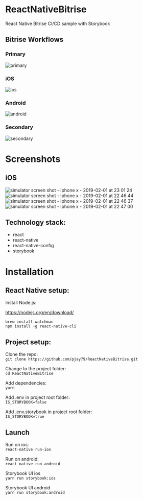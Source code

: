 # ReactNativeBitrise

React Native Bitrise CI/CD sample with Storybook

## Bitrise Workflows

### Primary

![primary](https://user-images.githubusercontent.com/14052885/52157452-33ccc400-26e3-11e9-9622-d37238871e2f.png)

### iOS

![ios](https://user-images.githubusercontent.com/14052885/52157451-33ccc400-26e3-11e9-8562-9ed7f3c6c547.png)

### Android

![android](https://user-images.githubusercontent.com/14052885/52157450-33ccc400-26e3-11e9-8246-5dc3b1993ed0.png)

### Secondary

![secondary](https://user-images.githubusercontent.com/14052885/52157453-34655a80-26e3-11e9-801e-45ae890306ca.png)

# Screenshots

## iOS

![simulator screen shot - iphone x - 2019-02-01 at 23 01 24](https://user-images.githubusercontent.com/14052885/52122407-fd595f80-2676-11e9-9cc3-782323c87fd9.png)
![simulator screen shot - iphone x - 2019-02-01 at 22 46 44](https://user-images.githubusercontent.com/14052885/52122405-fcc0c900-2676-11e9-8f7c-3b31a6bf202c.png)
![simulator screen shot - iphone x - 2019-02-01 at 22 46 37](https://user-images.githubusercontent.com/14052885/52122404-fcc0c900-2676-11e9-86ff-50181f3d06d2.png)
![simulator screen shot - iphone x - 2019-02-01 at 22 47 00](https://user-images.githubusercontent.com/14052885/52122406-fd595f80-2676-11e9-898b-0bd0e0b788ba.png)

## Technology stack:

- react
- react-native
- react-native-config
- storybook

# Installation

## React Native setup:

Install Node.js:

https://nodejs.org/en/download/

`brew install watchman`  
`npm install -g react-native-cli`

## Project setup:

Clone the repo:  
`git clone https://github.com/pjay79/ReactNativeBitrise.git`

Change to the project folder:  
`cd ReactNativeBitrise`

Add dependencies:  
`yarn`

Add .env in project root folder:  
`IS_STORYBOOK=false`

Add .env.storybook in project root folder:  
`IS_STORYBOOK=true`

## Launch

Run on ios:  
`react-native run-ios`

Run on android:  
`react-native run-android`

Storybook UI ios  
`yarn run storybook:ios`

Storybook UI android  
`yarn run storybook:android`
